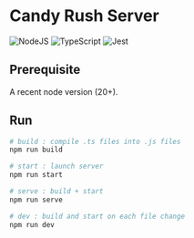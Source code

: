 # Candy Rush Server
![NodeJS](https://img.shields.io/badge/node.js-6DA55F?style=for-the-badge&logo=node.js&logoColor=white) ![TypeScript](https://img.shields.io/badge/typescript-%23007ACC.svg?style=for-the-badge&logo=typescript&logoColor=white)
![Jest](https://img.shields.io/badge/-jest-%23C21325?style=for-the-badge&logo=jest&logoColor=white)
## Prerequisite
A recent node version (20+).

## Run
```bash
# build : compile .ts files into .js files
npm run build

# start : launch server
npm run start

# serve : build + start
npm run serve 

# dev : build and start on each file change
npm run dev
```
